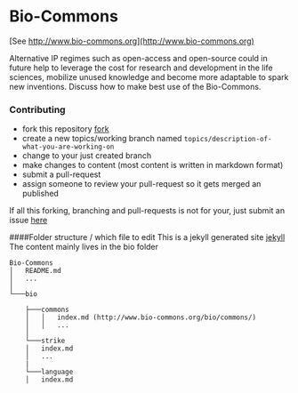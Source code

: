 Bio-Commons
===========
[See http://www.bio-commons.org](http://www.bio-commons.org)

Alternative IP regimes such as open-access and open-source could in future help to leverage the cost for research and development in the life sciences, mobilize unused knowledge and become more adaptable to spark new inventions.
Discuss how to make best use of the Bio-Commons.

### Contributing
- fork this repository [fork](/Bio-Commons/Bio-Commons/fork)
- create a new topics/working branch named `topics/description-of-what-you-are-working-on`
- change to your just created branch
- make changes to content (most content is written in markdown format)
- submit a pull-request
- assign someone to review your pull-request so it gets merged an published

If all this forking, branching and pull-requests is not for your,
just submit an issue [here](https://github.com/Bio-Commons/Bio-Commons/issues)

####Folder structure / which file to edit
This is a jekyll generated site [jekyll](http://jekyllrb.com)
The content mainly lives in the bio folder

```
Bio-Commons
│   README.md
│   ...
│
└───bio

    ├───commons
    │   │   index.md (http://www.bio-commons.org/bio/commons/)
    │   │   ...
    │
    └───strike
    │   index.md
    │   ...
    |
    └───language
    │   index.md

```

